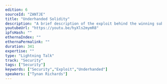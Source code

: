 ```yaml
---
edition: 6
sourceId: "ZANTJE"
title: "Underhanded Solidity"
description: "A brief description of the exploit behind the winning submission to the Underhanded Solidity Contest 2022."
youtubeUrl: "https://youtu.be/hyXls2mymR8"
ipfsHash: ""
ethernaIndex: ""
ethernaPermalink: ""
duration: 341
expertise: ""
type: "Lightning Talk"
track: "Security"
tags: ["Security"]
keywords: ["Security","Exploit","Underhanded"]
speakers: ["Tynan Richards"]
---
```

